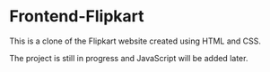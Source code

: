 # Frontend-Flipkart

This is a clone of the Flipkart website created using HTML and CSS. 

The project is still in progress and JavaScript will be added later.
